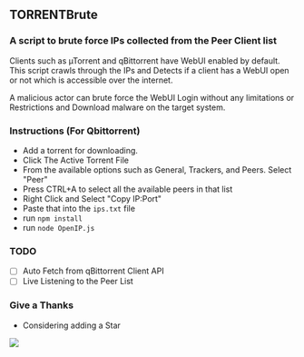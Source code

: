 ## TORRENTBrute

### A script to brute force IPs collected from the Peer Client list 

Clients such as µTorrent and qBittorrent have WebUI enabled by default. This script crawls through the IPs and Detects if a client has a WebUI open or not which is accessible over the internet. 

A malicious actor can brute force the WebUI Login without any limitations or Restrictions and Download malware on the target system.

### Instructions (For Qbittorrent)

- Add a torrent for downloading.
- Click The Active Torrent File
- From the available options such as General, Trackers, and Peers. Select "Peer" 
- Press CTRL+A to select all the available peers in that list
- Right Click and Select "Copy IP:Port"
- Paste that into the `ips.txt` file
- run `npm install`
- run `node OpenIP.js`

### TODO

- [ ] Auto Fetch from qBittorrent Client API
- [ ] Live Listening to the Peer List

### Give a Thanks

- Considering adding a Star

<a href="https://www.buymeacoffee.com/eniamza"><img src="https://img.buymeacoffee.com/button-api/?text=Buy me a Lollipop&emoji=&slug=eniamza&button_colour=5F7FFF&font_colour=ffffff&font_family=Cookie&outline_colour=000000&coffee_colour=FFDD00" /></a>